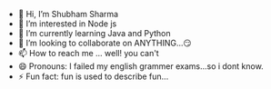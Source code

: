 - 👋 Hi, I’m Shubham Sharma
- 👀 I’m interested in Node js
- 🌱 I’m currently learning Java and Python
- 💞️ I’m looking to collaborate on ANYTHING...😏
- 📫 How to reach me ... well! you can't
- 😄 Pronouns: I failed my english grammer exams...so i dont know.
- ⚡ Fun fact: fun is used to describe fun...

<!---
Simulanis-Dev-ShubhamSharma/Simulanis-Dev-ShubhamSharma is a ✨ special ✨ repository because its `README.md` (this file) appears on your GitHub profile.
You can click the Preview link to take a look at your changes.
--->
